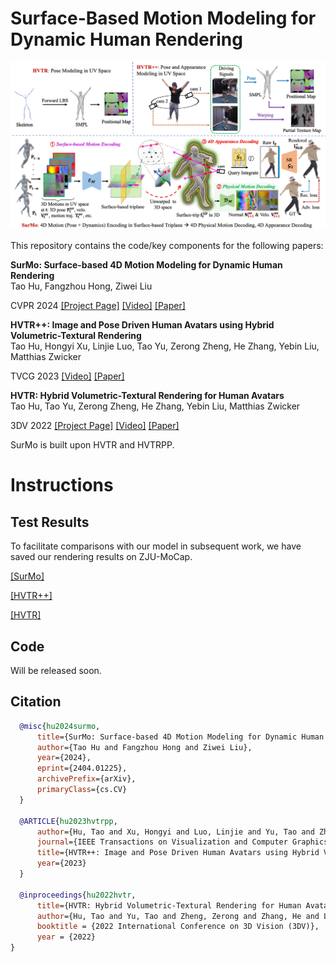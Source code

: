 # Surface-Based Motion Modeling for Dynamic Human Rendering

<img src='docs/figs/summary.jpg'>

<!-- <p align="left">
    <img src="docs/figs/summary.jpg">
    <br>
    <sup>text <a href="" target="_blank"><i>here</i></a>.</sup>
</p>
<!-->



This repository contains the code/key components for the following papers:

**SurMo: Surface-based 4D Motion Modeling for Dynamic Human Rendering**  
Tao Hu, Fangzhou Hong, Ziwei Liu

CVPR 2024
[[Project Page]](https://taohuumd.github.io/projects/SurMo) [[Video]](https://www.youtube.com/watch?v=m_rP5HwL53I) [[Paper]](https://arxiv.org/pdf/2404.01225.pdf) 


**HVTR++: Image and Pose Driven Human Avatars using Hybrid Volumetric-Textural Rendering**  
Tao Hu, Hongyi Xu, Linjie Luo, Tao Yu, Zerong Zheng, He Zhang, Yebin Liu, Matthias Zwicker

TVCG 2023
[[Video]](https://youtu.be/RdKLfRYtg3I) [[Paper]](https://ieeexplore.ieee.org/document/10190111) 


**HVTR: Hybrid Volumetric-Textural Rendering for Human Avatars**  
Tao Hu, Tao Yu, Zerong Zheng, He Zhang, Yebin Liu, Matthias Zwicker

3DV 2022
[[Project Page]](https://TaoHuUMD.github.io/projects/hvtr/) [[Video]](https://youtu.be/LE0-YpbLlkY?si=DfXp4vLKUVGCJlKG) [[Paper]](https://arxiv.org/pdf/2112.10203.pdf)

SurMo is built upon HVTR and HVTRPP.
# Instructions

## Test Results
To facilitate comparisons with our model in subsequent work, we have saved our rendering results on ZJU-MoCap.

[[SurMo]](https://1drv.ms/u/s!Att91f8pjJXNmn9AY9Rn0KfHK0ul?e=cbyuje)

[[HVTR++]](https://1drv.ms/u/s!Att91f8pjJXNmwHrfGI78e_wLVfi?e=FAiPBs)

[[HVTR]](https://1drv.ms/u/s!Att91f8pjJXNmwAiPXoE_iYjmq1L?e=W4hDkT)


## Code
Will be released soon.

## Citation
```bibtex
  @misc{hu2024surmo,
      title={SurMo: Surface-based 4D Motion Modeling for Dynamic Human Rendering}, 
      author={Tao Hu and Fangzhou Hong and Ziwei Liu},
      year={2024},
      eprint={2404.01225},
      archivePrefix={arXiv},
      primaryClass={cs.CV}
  }

  @ARTICLE{hu2023hvtrpp,
      author={Hu, Tao and Xu, Hongyi and Luo, Linjie and Yu, Tao and Zheng, Zerong and Zhang, He and Liu, Yebin and Zwicker, Matthias},
      journal={IEEE Transactions on Visualization and Computer Graphics}, 
      title={HVTR++: Image and Pose Driven Human Avatars using Hybrid Volumetric-Textural Rendering}, 
      year={2023}
  }

  @inproceedings{hu2022hvtr,
      title={HVTR: Hybrid Volumetric-Textural Rendering for Human Avatars},
      author={Hu, Tao and Yu, Tao and Zheng, Zerong and Zhang, He and Liu, Yebin and Zwicker, Matthias},
      booktitle = {2022 International Conference on 3D Vision (3DV)},
      year = {2022}
}
```